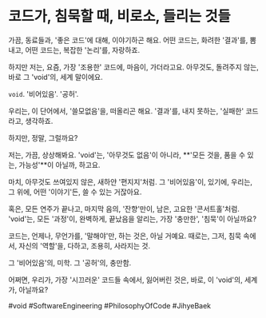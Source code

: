 # 코드가, 침묵할 때, 비로소, 들리는 것들

가끔, 동료들과, '좋은 코드'에 대해, 이야기하곤 해요.
어떤 코드는, 화려한 '결과'를, 뽐내고,
어떤 코드는, 복잡한 '논리'를, 자랑하죠.

하지만 저는, 요즘, 가장 '조용한' 코드에, 마음이, 가더라고요.
아무것도, 돌려주지 않는, 바로 그 'void'의, 세계 말이에요.

`void`.
'비어있음'. '공허'.

우리는, 이 단어에서, '쓸모없음'을, 떠올리곤 해요.
'결과'를, 내지 못하는, '실패한' 코드라고, 생각하죠.

하지만, 정말, 그럴까요?

저는, 가끔, 상상해봐요.
'void'는, '아무것도 없음'이 아니라,
**'모든 것을, 품을 수 있는, 가능성'**이 아닐까, 하고요.

마치, 아무것도 쓰여있지 않은, 새하얀 '편지지'처럼.
그 '비어있음'이, 있기에, 우리는, 그 위에, 어떤 '이야기'든, 쓸 수 있는 거잖아요.

혹은, 모든 연주가 끝나고, 마지막 음의, '잔향'만이, 남은, 고요한 '콘서트홀'처럼.
'void'는, 모든 '과정'이, 완벽하게, 끝났음을 알리는, 가장 '충만한', '침묵'이 아닐까요?

코드는, 언제나, 무언가를, '말해야'만, 하는 것은, 아닐 거예요.
때로는, 그저, 침묵 속에서, 자신의 '역할'을, 다하고, 조용히, 사라지는 것.

그 '비어있음'의, 미학.
그 '공허'의, 충만함.

어쩌면, 우리가, 가장 '시끄러운' 코드들 속에서, 잃어버린 것은,
바로, 이 'void'의, 세계가, 아닐까요?

#void #SoftwareEngineering #PhilosophyOfCode #JihyeBaek
